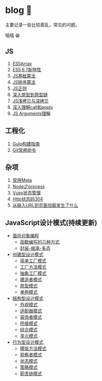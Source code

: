 # blog  🐲

主要记录一些比较紊乱，常见的问题。  
  
嘻嘻 😁

## JS
1. [ES5Array](https://github.com/bbbbbbbb888888/blog/blob/master/md/es5-array.md)  
2. [ES5,6,7新特性](https://github.com/bbbbbbbb888888/blog/blob/master/md/es5-es6-es7.md)  
3. [JS基础算法](https://github.com/bbbbbbbb888888/blog/blob/master/md/js-common-algorithm.md)  
4. [JS排序算法](https://github.com/bbbbbbbb888888/blog/blob/master/md/js-sort-algorithm.md)  
5. [JS正则](https://github.com/bbbbbbbb888888/blog/blob/master/md/regexp.md)  
6. [深入原型到原型链](https://github.com/bbbbbbbb888888/blog/blob/master/md/prototype.md)
7. [JS浅拷贝与深拷贝](https://github.com/bbbbbbbb888888/blog/blob/master/md/copy.md)
8. [深入理解call和apply](https://github.com/bbbbbbbb888888/blog/blob/master/md/call-apply.md)
9. [JS Arguments理解](https://github.com/bbbbbbbb888888/blog/blob/master/arguments.md)

## 工程化
1. [Gulp构建指南](https://github.com/bbbbbbbb888888/blog/blob/master/md/gulp.md)  
2. [Git常用命令](https://github.com/bbbbbbbb888888/blog/blob/master/md/git-shell.md)  

## 杂项
1. [常用Meta](https://github.com/bbbbbbbb888888/blog/blob/master/md/css-meta.md)  
2. [Node之process](https://github.com/bbbbbbbb888888/blog/blob/master/md/node-process.md)  
3. [Vuex状态管理](https://github.com/bbbbbbbb888888/blog/blob/master/md/vuex.md) 
4. [Http状态码304](https://github.com/bbbbbbbb888888/blog/blob/master/md/http304.md)
5. [从输入URL到页面加载发生了什么](https://github.com/bbbbbbbb888888/blog/blob/master/md/url.md)

## JavaScript设计模式(持续更新)
- <a href="javascript:;">面向对象编程</a>
    - [函数编写的几种方式](https://github.com/angelasubi/blog/blob/master/design1/1.js)
    - [封装-继承-多态](https://github.com/angelasubi/blog/blob/master/design1/2.js)
- <a href="javascript:;">创建型设计模式</a>
    - [简单工厂模式](https://github.com/angelasubi/blog/blob/master/design2/1.js)
    - [工厂方法模式](https://github.com/angelasubi/blog/blob/master/design2/2.js)
    - [抽象工厂模式](https://github.com/angelasubi/blog/blob/master/design2/3.js)
    - [建造者模式](https://github.com/angelasubi/blog/blob/master/design2/4.js)
    - [原型模式](https://github.com/angelasubi/blog/blob/master/design2/5.js)
    - [单例模式](https://github.com/angelasubi/blog/blob/master/design2/6.js)
- <a href="javascript:;">结构型设计模式</a>
    - [外观模式](https://github.com/angelasubi/blog/blob/master/design3/1.js)
    - [适配器模式](https://github.com/angelasubi/blog/blob/master/design3/2.js)
    - [装饰者模式](https://github.com/angelasubi/blog/blob/master/design3/3.js)
    - [桥接模式](https://github.com/angelasubi/blog/blob/master/design3/4.js)
    - [组合模式](https://github.com/angelasubi/blog/blob/master/design3/5.js)
    - [享元模式](https://github.com/angelasubi/blog/blob/master/design3/6.js)
- <a href="javascript:;">行为型设计模式</a>
    - [模版方法模式](https://github.com/angelasubi/blog/blob/master/design4/1.js)
    - [观察者模式](https://github.com/angelasubi/blog/blob/master/design4/2.js)
    - [状态模式](https://github.com/angelasubi/blog/blob/master/design4/3.js)
    - [策略模式](https://github.com/angelasubi/blog/blob/master/design4/4.js)
    - [职责链模式](https://github.com/angelasubi/blog/blob/master/design4/5.js)

